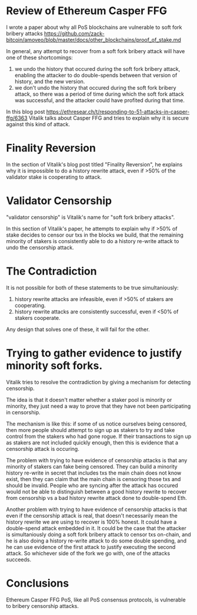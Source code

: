 Review of Ethereum Casper FFG
==========

I wrote a paper about why all PoS blockchains are vulnerable to soft fork bribery attacks https://github.com/zack-bitcoin/amoveo/blob/master/docs/other_blockchains/proof_of_stake.md

In general, any attempt to recover from a soft fork bribery attack will have one of these shortcomings:
1) we undo the history that occured during the soft fork bribery attack, enabling the attacker to do double-spends between that version of history, and the new version.
2) we don't undo the history that occured during the soft fork bribery attack, so there was a period of time during which the soft fork attack was successful, and the attacker could have profited during that time.

In this blog post https://ethresear.ch/t/responding-to-51-attacks-in-casper-ffg/6363
Vitalik talks about Casper FFG and tries to explain why it is secure against this kind of attack.

Finality Reversion
==========

In the section of Vitalik's blog post titled "Finality Reversion", he explains why it is impossible to do a history rewrite attack, even if >50% of the validator stake is cooperating to attack.

Validator Censorship
==========

"validator censorship" is Vitalik's name for "soft fork bribery attacks".

In this section of Vitalik's paper, he attempts to explain why if >50% of stake decides to censor our txs in the blocks we build, that the remaining minority of stakers is consistently able to do a history re-write attack to undo the censorship attack.

The Contradiction
==========

It is not possible for both of these statements to be true simultaniously:

1) history rewrite attacks are infeasible, even if >50% of stakers are cooperating.
2) history rewrite attacks are consistently successful, even if <50% of stakers cooperate.

Any design that solves one of these, it will fail for the other.

Trying to gather evidence to justify minority soft forks.
==========

Vitalik tries to resolve the contradiction by giving a mechanism for detecting censorship.

The idea is that it doesn't matter whether a staker pool is minority or minority, they just need a way to prove that they have not been participating in censorship.

The mechanism is like this: if some of us notice ourselves being censored, then more people should attempt to sign up as stakers to try and take control from the stakers who had gone rogue. If their transactions to sign up as stakers are not included quickly enough, then this is evidence that a censorship attack is occuring.

The problem with trying to have evidence of censorship attacks is that any minority of stakers can fake being censored. They can build a minority history re-write in secret that includes txs the main chain does not know exist, then they can claim that the main chain is censoring those txs and should be invalid. People who are syncing after the attack has occured would not be able to distinguish between a good history rewrite to recover from censorship vs a bad history rewrite attack done to double-spend Eth.

Another problem with trying to have evidence of censorship attacks is that even if the censorship attack is real, that doesn't necessarily mean the history rewrite we are using to recover is 100% honest. It could have a double-spend attack embedded in it. It could be the case that the attacker is simultaniously doing a soft fork bribery attack to censor txs on-chain, and he is also doing a history re-write attack to do some double spending, and he can use evidence of the first attack to justify executing the second attack. So whichever side of the fork we go with, one of the attacks succeeds.

Conclusions
=======

Ethereum Casper FFG PoS, like all PoS consensus protocols, is vulnerable to bribery censorship attacks.


